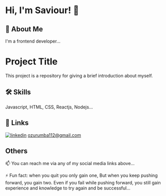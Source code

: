 
# Hi, I'm Saviour! 👋


## 🚀 About Me
I'm a frontend developer...


# Project Title

This project is a repository for giving a brief introduction about myself.


## 🛠 Skills
Javascript, HTML, CSS, Reactjs, Nodejs...


## 🔗 Links
[![linkedin](https://img.shields.io/badge/linkedin-0A66C2?style=for-the-badge&logo=linkedin&logoColor=white)](https://www.linkedin.com/in/duru-ozurumba-saviour-20275123b/)
ozurumba112@gmail.com


## Others
📫 You can reach me via any of my social media links above...

⚡️ Fun fact: when you quit you only gain one, But when you keep pushing forward, you gain two. Even if you fail while pushing forward, you still gain experience and knowledge to try again and be successful...

